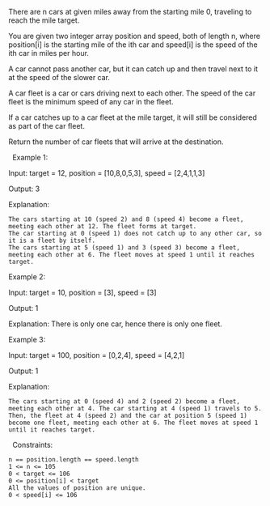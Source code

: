 There are n cars at given miles away from the starting mile 0, traveling to reach the mile target.

You are given two integer array position and speed, both of length n, where position[i] is the starting mile of the ith car and speed[i] is the speed of the ith car in miles per hour.

A car cannot pass another car, but it can catch up and then travel next to it at the speed of the slower car.

A car fleet is a car or cars driving next to each other. The speed of the car fleet is the minimum speed of any car in the fleet.

If a car catches up to a car fleet at the mile target, it will still be considered as part of the car fleet.

Return the number of car fleets that will arrive at the destination.

 
Example 1:


Input: target = 12, position = [10,8,0,5,3], speed = [2,4,1,1,3]

Output: 3

Explanation:


	The cars starting at 10 (speed 2) and 8 (speed 4) become a fleet, meeting each other at 12. The fleet forms at target.
	The car starting at 0 (speed 1) does not catch up to any other car, so it is a fleet by itself.
	The cars starting at 5 (speed 1) and 3 (speed 3) become a fleet, meeting each other at 6. The fleet moves at speed 1 until it reaches target.



Example 2:


Input: target = 10, position = [3], speed = [3]

Output: 1

Explanation:
There is only one car, hence there is only one fleet.

Example 3:


Input: target = 100, position = [0,2,4], speed = [4,2,1]

Output: 1

Explanation:


	The cars starting at 0 (speed 4) and 2 (speed 2) become a fleet, meeting each other at 4. The car starting at 4 (speed 1) travels to 5.
	Then, the fleet at 4 (speed 2) and the car at position 5 (speed 1) become one fleet, meeting each other at 6. The fleet moves at speed 1 until it reaches target.



 
Constraints:


	n == position.length == speed.length
	1 <= n <= 105
	0 < target <= 106
	0 <= position[i] < target
	All the values of position are unique.
	0 < speed[i] <= 106

